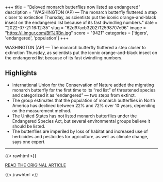 +++
title = "Beloved monarch butterflies now listed as endangered"
description = "WASHINGTON (AP) — The monarch butterfly fluttered a step closer to extinction Thursday, as scientists put the iconic orange-and-black insect on the endangered list because of its fast dwindling numbers."
date = "2022-07-21 16:12:35"
slug = "62d97acb3202712598707e96"
image = "https://i.imgur.com/BfTJRBn.jpg"
score = "9421"
categories = ['tigers', 'endangered', 'population']
+++

WASHINGTON (AP) — The monarch butterfly fluttered a step closer to extinction Thursday, as scientists put the iconic orange-and-black insect on the endangered list because of its fast dwindling numbers.

## Highlights

- International Union for the Conservation of Nature added the migrating monarch butterfly for the first time to its “red list” of threatened species and categorized it as “endangered” — two steps from extinct.
- The group estimates that the population of monarch butterflies in North America has declined between 22% and 72% over 10 years, depending on the measurement method.
- The United States has not listed monarch butterflies under the Endangered Species Act, but several environmental groups believe it should be listed.
- The butterflies are imperiled by loss of habitat and increased use of herbicides and pesticides for agriculture, as well as climate change, says one expert.

---

{{< rawhtml >}}
  <p class="article-category">
    <a target="_blank" href="https://apnews.com/article/science-north-america-insects-butterflies-climate-and-environment-c5e406e2f01c731167393296c19c302b">READ THE ORIGINAL ARTICLE</a>
  </p>
{{< /rawhtml >}}
